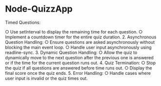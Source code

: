 # Node-QuizzApp

Timed Questions: 

○ Use setInterval to display the remaining time for each question. 
○ Implement a countdown timer for the entire quiz duration. 
2. Asynchronous Question Handling: ○ Ensure questions are asked asynchronously without blocking the main event loop. 
○ Handle user input asynchronously using readline-sync. 
3. Dynamic Question Handling: ○ Allow the quiz to dynamically move to the next question after the previous one is answered or if the time for the current question runs out. 
4. Quiz Termination: ○ Stop the quiz if all questions are answered before time runs out. ○ Display the final score once the quiz ends.
5. Error Handling: ○ Handle cases where user input is invalid or the quiz times out.
